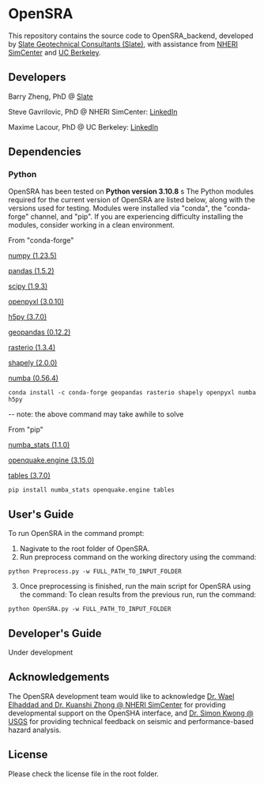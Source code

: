 <!---
**Builds Status**

| **Windows** | **Mac** |
|---|---|
[![Build Status]()]()|[![Build Status]()]()
-->

# OpenSRA
This repository contains the source code to OpenSRA_backend, developed by [Slate Geotechnical Consultants (Slate)](http://slategeotech.com/), with assistance from [NHERI SimCenter](https://simcenter.designsafe-ci.org/) and [UC Berkeley](https://ce.berkeley.edu/).

## Developers
Barry Zheng, PhD @ [Slate](https://slategeotech.com/people/)

Steve Gavrilovic, PhD @ NHERI SimCenter: [LinkedIn](https://www.linkedin.com/in/stevan-gavrilovic-berkeley/)

Maxime Lacour, PhD @ UC Berkeley: [LinkedIn](https://www.linkedin.com/in/maxime-lacour-637a8b79)

## Dependencies

### Python
OpenSRA has been tested on **Python version 3.10.8**
s
The Python modules required for the current version of OpenSRA are listed below, along with the versions used for testing. Modules were installed via "conda", the "conda-forge" channel, and "pip". If you are experiencing difficulty installing the modules, consider working in a clean environment.

From "conda-forge"

[numpy (1.23.5)](https://numpy.org/doc/stable/)

[pandas (1.5.2)](https://pandas.pydata.org/docs/)

[scipy (1.9.3)](https://docs.scipy.org/doc/scipy/reference/)

[openpyxl (3.0.10)](https://openpyxl.readthedocs.io/en/stable/)

[h5py (3.7.0)](https://www.h5py.org/)

[geopandas (0.12.2)](https://geopandas.org/)

[rasterio (1.3.4)](https://rasterio.readthedocs.io/en/latest/)

[shapely (2.0.0)](https://shapely.readthedocs.io/en/stable/manual.html)

[numba (0.56.4)](https://numba.pydata.org)

```
conda install -c conda-forge geopandas rasterio shapely openpyxl numba h5py
```
-- note: the above command may take awhile to solve

From "pip"

[numba_stats (1.1.0)](https://github.com/HDembinski/numba-stats/)

[openquake.engine (3.15.0)](https://github.com/gem/oq-engine/)

[tables (3.7.0)](https://www.pytables.org/usersguide/installation.html/)

```
pip install numba_stats openquake.engine tables
```

## User's Guide
To run OpenSRA in the command prompt:

1. Nagivate to the root folder of OpenSRA.
2. Run preprocess command on the working directory using the command:
```
python Preprocess.py -w FULL_PATH_TO_INPUT_FOLDER
```
3. Once preprocessing is finished, run the main script for OpenSRA using the command:
To clean results from the previous run, run the command:
```
python OpenSRA.py -w FULL_PATH_TO_INPUT_FOLDER
```

## Developer's Guide
Under development

## Acknowledgements
The OpenSRA development team would like to acknowledge [Dr. Wael Elhaddad and Dr. Kuanshi Zhong @ NHERI SimCenter](https://simcenter.designsafe-ci.org/about/people/) for providing developmental support on the OpenSHA interface, and [Dr. Simon Kwong @ USGS](https://www.usgs.gov/staff-profiles/neal-simon-kwong) for providing technical feedback on seismic and performance-based hazard analysis.

## License
Please check the license file in the root folder.

